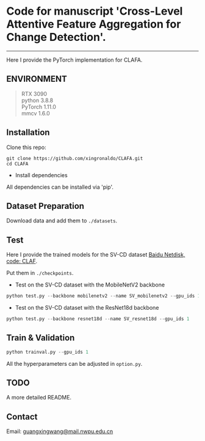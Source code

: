 # Code for manuscript 'Cross-Level Attentive Feature Aggregation for Change Detection'.
---------------------------------------------
Here I provide the PyTorch implementation for CLAFA.


## ENVIRONMENT
>RTX 3090<br>
>python 3.8.8<br>
>PyTorch 1.11.0<br>
>mmcv 1.6.0

## Installation
Clone this repo:

```shell
git clone https://github.com/xingronaldo/CLAFA.git
cd CLAFA
```

* Install dependencies

All dependencies can be installed via 'pip'.

## Dataset Preparation
Download data and add them to `./datasets`. 


## Test
Here I provide the trained models for the SV-CD dataset [Baidu Netdisk, code: CLAF](https://pan.baidu.com/s/1nfqqXA3DsZtU4BtHY-3YOg).

Put them in `./checkpoints`.


* Test on the SV-CD dataset with the MobileNetV2 backbone

```python
python test.py --backbone mobilenetv2 --name SV_mobilenetv2 --gpu_ids 1
```

* Test on the SV-CD dataset with the ResNet18d backbone

```python
python test.py --backbone resnet18d --name SV_resnet18d --gpu_ids 1
```

## Train & Validation
```python
python trainval.py --gpu_ids 1 
```
All the hyperparameters can be adjusted in `option.py`.


## TODO
A more detailed README.

## Contact
Email: guangxingwang@mail.nwpu.edu.cn




